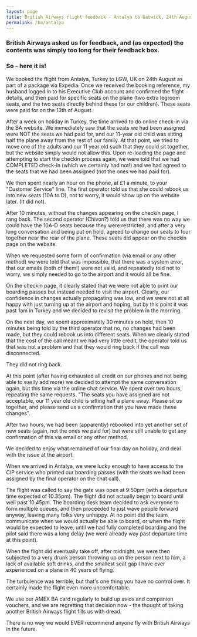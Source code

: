 ```yaml
---
layout: page
title: British Airways flight feedback - Antalya to Gatwick, 24th August 2024
permalink: /ba/antalya
---
```


### British Airways asked us for feedback, and (as expected) the contents was simply too long for their feedback box.

### So - here it is!


We booked the flight from Antalya, Turkey to LGW, UK on 24th August as part of a package via Expedia. Once we received the booking reference, my husband logged in to his Executive Club account and confirmed the flight details, and then paid for specific seats on the plane (two extra legroom seats, and the two seats directly behind these for our children). These seats were paid for on the 13th of August.

After a week on holiday in Turkey, the time arrived to do online check-in via the BA website. We immediately saw that the seats we had been assigned were NOT the seats we had paid for, and our 11-year old child was sitting half the plane away from the rest of our family. At that point, we tried to move one of the adults and our 11 year old such that they could sit together, but the website simply would not allow this. Upon re-loading the page and attempting to start the checkin process again, we were told that we had COMPLETED check-in (which we certainly had not!) and we had agreed to the seats that we had been assigned (not the ones we had paid for).

We then spent nearly an hour on the phone, at £1 a minute, to your "Customer Service" line. The first operator told us that she could rebook us into new seats (10A to D), not to worry, it would show up on the website later. (It did not).

After 10 minutes, without the changes appearing on the checkin page, I rang back. The second operator (Chivon?) told us that there was no way we could have the 10A-D seats because they were restricted, and after a very long conversation and being put on hold, agreed to change our seats to four together near the rear of the plane. These seats did appear on the checkin page on the website.

When we requested some form of confirmation (via email or any other method) we were told that was impossible, that there was a system error, that our emails (both of them!) were not valid, and repeatedly told not to worry, we simply needed to go to the airport and it would all be fine.

On the checkin page, it clearly stated that we were not able to print our boarding passes but instead needed to visit the airport. Clearly, our confidence in changes actually propagating was low, and we were not at all happy with just turning up at the airport and hoping, but by this point it was past 1am in Turkey and we decided to revisit the problem in the morning.

On the next day, we spent approximately 30 minutes on hold, then 10 minutes being told by the third operator that no, no changes had been made, but they could rebook us into different seats. When we clearly stated that the cost of the call meant we had very little credit, the operator told us that was not a problem and that they would ring back if the call was disconnected.

They did not ring back.

At this point (after having exhausted all credit on our phones and not being able to easily add more) we decided to attempt the same conversation again, but this time via the online chat service. We spent over two hours, repeating the same requests. "The seats you have assigned are not acceptable, our 11 year old child is sitting half a plane away. Please sit us together, and please send us a confirmation that you have made these changes".

After two hours, we had been (apparently) rebooked into yet another set of new seats (again, not the ones we paid for) but were still unable to get any confirmation of this via email or any other method.

We decided to enjoy what remained of our final day on holiday, and deal with the issue at the airport.

When we arrived in Antalya, we were lucky enough to have access to the CIP service who printed our boarding passes (with the seats we had been assigned by the final operator on the chat call).

The flight was called to say the gate was open at 9:50pm (with a departure time expected of 10.35pm). The flight did not actually begin to board until well past 10.45pm. The boarding desk team decided to ask everyone to form multiple queues, and then proceeded to just wave people forward anyway, leaving many folks very unhappy. At no point did the team communicate when we would actually be able to board, or when the flight would be expected to leave, until we had fully completed boarding and the pilot said there was a long delay (we were already way past departure time at this point).

When the flight did eventually take off, after midnight, we were then subjected to a very drunk person throwing up on the person next to him, a lack of available soft drinks, and the smallest seat gap I have ever experienced on a plane in 40 years of flying.

The turbulence was terrible, but that's one thing you have no control over. It certainly made the flight even more uncomfortable.

We use our AMEX BA card regularly to build up avios and companion vouchers, and we are regretting that decision now - the thought of taking another British Airways flight fills us with dread.

There is no way we would EVER recommend anyone fly with British Airways in the future.

